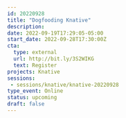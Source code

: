 ```yaml
---
id: 20220928
title: "Dogfooding Knative"
description: 
date: 2022-09-19T17:29:05-05:00
start_date: 2022-09-28T17:30:00Z
cta: 
  type: external
  url: http://bit.ly/3S2WIKG
  text: Register
projects: Knative
sessions: 
 - sessions/knative/knative-20220928
type_event: Online
status: upcoming
draft: false
---
```




